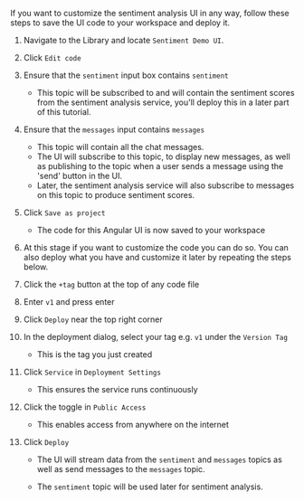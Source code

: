 If you want to customize the sentiment analysis UI in any way, follow these steps to save the UI code to your workspace and deploy it.

1. Navigate to the Library and locate `Sentiment Demo UI`.

2. Click `Edit code`

3. Ensure that the `sentiment` input box contains `sentiment`

	- This topic will be subscribed to and will contain the sentiment scores from the sentiment analysis service, you'll deploy this in a later part of this tutorial.

3. Ensure that the `messages` input contains `messages`

	- This topic will contain all the chat messages.
	- The UI will subscribe to this topic, to display new messages, as well as publishing to the topic when a user sends a message using the 'send' button in the UI.
	- Later, the sentiment analysis service will also subscribe to messages on this topic to produce sentiment scores.

3. Click `Save as project` 

	- The code for this Angular UI is now saved to your workspace

4. At this stage if you want to customize the code you can do so. You can also deploy what you have and customize it later by repeating the steps below. 

5. Click the `+tag` button at the top of any code file

6. Enter `v1` and press enter

7. Click `Deploy` near the top right corner

8. In the deployment dialog, select your tag e.g. `v1` under the `Version Tag`
	
	- This is the tag you just created

9. Click `Service` in `Deployment Settings`
	
	- This ensures the service runs continuously

10. Click the toggle in `Public Access`

	- This enables access from anywhere on the internet

11. Click `Deploy`
	
	- The UI will stream data from the `sentiment` and `messages` topics as well as send messages to the `messages` topic.

	- The `sentiment` topic will be used later for sentiment analysis.
